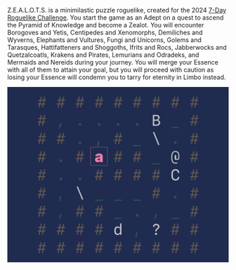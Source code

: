 Z.E.A.L.O.T.S. is a minimilastic puzzle roguelike, created for the 2024 [7-Day Roguelike
Challenge](https://itch.io/jam/7drl-challenge-2024). You start the game as an Adept on a quest to ascend
the Pyramid of Knowledge and become a Zealot. You will encounter Borogoves and Yetis, Centipedes and
Xenomorphs, Demiliches and Wyverns, Elephants and Vultures, Fungi and Unicorns, Golems and Tarasques,
Hattifatteners and Shoggoths, Ifrits and Rocs, Jabberwocks and Quetzalcoatls, Krakens and Pirates,
Lemurians and Odradeks, and Mermaids and Nereids during your journey. You will merge your Essence with all
of them to attain your goal, but you will proceed with caution as losing your Essence will condemn you to
tarry for eternity in Limbo instead.

 ![Cover image for Z.E.A.L.O.T.S.](cover.png)
